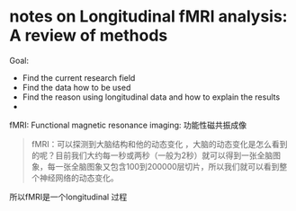 # notes on Longitudinal fMRI analysis: A review of methods

Goal:

-  Find the current research field
- Find the data how to be used
- Find the reason using longitudinal data and how to explain the results
- 

fMRI: Functional magnetic resonance imaging: 功能性磁共振成像



> fMRI：可以探测到大脑结构和他的动态变化 ，大脑的动态变化是怎么看到的呢？目前我们大约每一秒或两秒（一般为2秒）就可以得到一张全脑图象，每一张全脑图象又包含100到200000层切片，所以我们就可以看到整个神经网络的动态变化。



所以fMRI是一个longitudinal 过程

